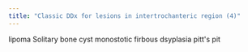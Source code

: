 ```yaml
---
title: "Classic DDx for lesions in intertrochanteric region (4)"
---
```

lipoma
Solitary bone cyst
monostotic firbous dsyplasia
pitt's pit

